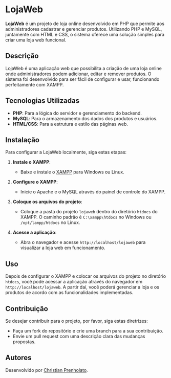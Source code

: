 # LojaWeb

**LojaWeb** é um projeto de loja online desenvolvido em PHP que permite aos administradores cadastrar e gerenciar produtos. Utilizando PHP e MySQL, juntamente com HTML e CSS, o sistema oferece uma solução simples para criar uma loja web funcional.

## Descrição

LojaWeb é uma aplicação web que possibilita a criação de uma loja online onde administradores podem adicionar, editar e remover produtos. O sistema foi desenvolvido para ser fácil de configurar e usar, funcionando perfeitamente com XAMPP.

## Tecnologias Utilizadas

- **PHP**: Para a lógica do servidor e gerenciamento do backend.
- **MySQL**: Para o armazenamento dos dados dos produtos e usuários.
- **HTML/CSS**: Para a estrutura e estilo das páginas web.

## Instalação

Para configurar a LojaWeb localmente, siga estas etapas:

1. **Instale o XAMPP**:
   - Baixe e instale o [XAMPP](https://www.apachefriends.org/index.html) para Windows ou Linux.

2. **Configure o XAMPP**:
   - Inicie o Apache e o MySQL através do painel de controle do XAMPP.

3. **Coloque os arquivos do projeto**:
   - Coloque a pasta do projeto `lojaweb` dentro do diretório `htdocs` do XAMPP. O caminho padrão é `C:\xampp\htdocs` no Windows ou `/opt/lampp/htdocs` no Linux.

4. **Acesse a aplicação**:
   - Abra o navegador e acesse `http://localhost/lojaweb` para visualizar a loja web em funcionamento.

## Uso

Depois de configurar o XAMPP e colocar os arquivos do projeto no diretório `htdocs`, você pode acessar a aplicação através do navegador em `http://localhost/lojaweb`. A partir daí, você poderá gerenciar a loja e os produtos de acordo com as funcionalidades implementadas.

## Contribuição

Se desejar contribuir para o projeto, por favor, siga estas diretrizes:

- Faça um fork do repositório e crie uma branch para a sua contribuição.
- Envie um pull request com uma descrição clara das mudanças propostas.

## Autores

Desenvolvido por [Christian Prenholato](https://github.com/PrenholatoChris).
